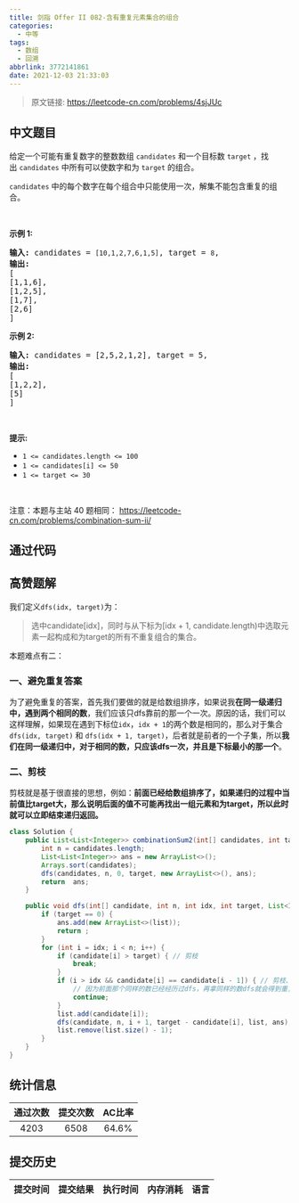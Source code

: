 ```yaml
---
title: 剑指 Offer II 082-含有重复元素集合的组合
categories:
  - 中等
tags:
  - 数组
  - 回溯
abbrlink: 3772141861
date: 2021-12-03 21:33:03
---
```


> 原文链接: https://leetcode-cn.com/problems/4sjJUc




## 中文题目
<div><p>给定一个可能有重复数字的整数数组&nbsp;<code>candidates</code>&nbsp;和一个目标数&nbsp;<code>target</code>&nbsp;，找出&nbsp;<code>candidates</code>&nbsp;中所有可以使数字和为&nbsp;<code>target</code>&nbsp;的组合。</p>

<p><code>candidates</code>&nbsp;中的每个数字在每个组合中只能使用一次，解集不能包含重复的组合。&nbsp;</p>

<p>&nbsp;</p>

<p><strong>示例&nbsp;1:</strong></p>

<pre>
<strong>输入:</strong> candidates =&nbsp;<code>[10,1,2,7,6,1,5]</code>, target =&nbsp;<code>8</code>,
<strong>输出:</strong>
[
[1,1,6],
[1,2,5],
[1,7],
[2,6]
]</pre>

<p><strong>示例&nbsp;2:</strong></p>

<pre>
<strong>输入:</strong> candidates =&nbsp;[2,5,2,1,2], target =&nbsp;5,
<strong>输出:</strong>
[
[1,2,2],
[5]
]</pre>

<p>&nbsp;</p>

<p><strong>提示:</strong></p>

<ul>
	<li><code>1 &lt;=&nbsp;candidates.length &lt;= 100</code></li>
	<li><code>1 &lt;=&nbsp;candidates[i] &lt;= 50</code></li>
	<li><code>1 &lt;= target &lt;= 30</code></li>
</ul>

<p>&nbsp;</p>

<p><meta charset="UTF-8" />注意：本题与主站 40&nbsp;题相同：&nbsp;<a href="https://leetcode-cn.com/problems/combination-sum-ii/">https://leetcode-cn.com/problems/combination-sum-ii/</a></p>
</div>

## 通过代码
<RecoDemo>
</RecoDemo>


## 高赞题解
我们定义`dfs(idx, target)`为：

> 选中candidate[idx]，同时与从下标为[idx + 1, candidate.length)中选取元素一起构成和为target的所有不重复组合的集合。

本题难点有二：

### 一、避免重复答案

为了避免重复的答案，首先我们要做的就是给数组排序，如果说我**在同一级递归中，遇到两个相同的数**，我们应该只dfs靠前的那一个一次。原因的话，我们可以这样理解，如果现在遇到下标位`idx`，`idx + 1`的两个数是相同的，那么对于集合`dfs(idx, target)` 和 `dfs(idx + 1, target)`，后者就是前者的一个子集，所以**我们在同一级递归中，对于相同的数，只应该dfs一次，并且是下标最小的那一个**。

### 二、剪枝

剪枝就是基于很直接的思想，例如：**前面已经给数组排序了，如果递归的过程中当前值比target大，那么说明后面的值不可能再找出一组元素和为target，所以此时就可以立即结束递归返回。**

```java
class Solution {
    public List<List<Integer>> combinationSum2(int[] candidates, int target) {
        int n = candidates.length;
        List<List<Integer>> ans = new ArrayList<>();
        Arrays.sort(candidates);
        dfs(candidates, n, 0, target, new ArrayList<>(), ans);
        return  ans;
    }

    public void dfs(int[] candidate, int n, int idx, int target, List<Integer> list, List<List<Integer>> ans) {
        if (target == 0) {
            ans.add(new ArrayList<>(list));
            return ;
        }
        for (int i = idx; i < n; i++) {
            if (candidate[i] > target) { // 剪枝
                break;
            }
            if (i > idx && candidate[i] == candidate[i - 1]) { // 剪枝、避免重复
                // 因为前面那个同样的数已经经历过dfs，再拿同样的数dfs就会得到重复的答案
                continue;
            }
            list.add(candidate[i]);
            dfs(candidate, n, i + 1, target - candidate[i], list, ans);
            list.remove(list.size() - 1);
        }
    }
}
```


## 统计信息
| 通过次数 | 提交次数 | AC比率 |
| :------: | :------: | :------: |
|    4203    |    6508    |   64.6%   |

## 提交历史
| 提交时间 | 提交结果 | 执行时间 |  内存消耗  | 语言 |
| :------: | :------: | :------: | :--------: | :--------: |

